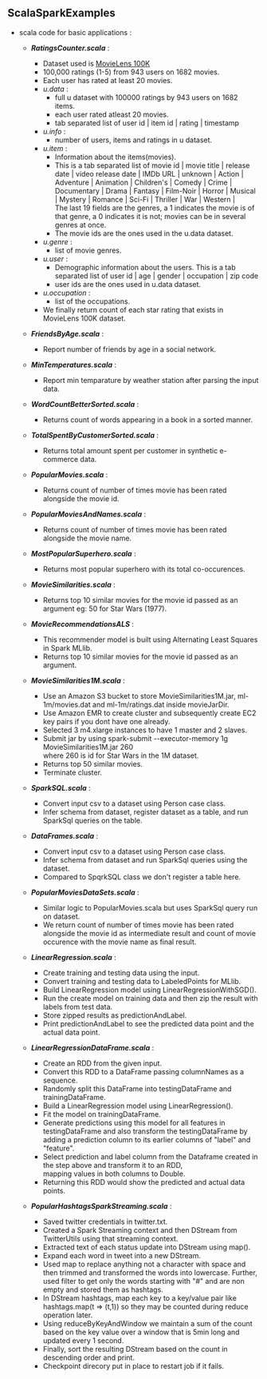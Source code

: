 ## ScalaSparkExamples
 * scala code for basic applications :
   * **_RatingsCounter.scala_** :   
     * Dataset used is [MovieLens 100K](https://grouplens.org/datasets/movielens/100k/)  
     * 100,000 ratings (1-5) from 943 users on 1682 movies.   
     * Each user has rated at least 20 movies.   
     * _u.data_ :   
       - full u dataset with 100000 ratings by 943 users on 1682 items.
       - each user rated atleast 20 movies.
       - tab separated list of user id | item id | rating | timestamp  
     * _u.info_ :
       - number of users, items and ratings in u dataset.
     * _u.item_ : 
       - Information about the items(movies).
       - This is a tab separated list of movie id | movie title | release date | video release date | IMDb URL | unknown | 
         Action | Adventure | Animation | Children's | Comedy | Crime | Documentary | Drama | Fantasy | Film-Noir | Horror | 
         Musical | Mystery | Romance | Sci-Fi | Thriller | War | Western |  
         The last 19 fields are the genres, a 1 indicates the movie is of that genre, a 0 indicates it is not; movies can be 
         in several genres at once. 
       - The movie ids are the ones used in the u.data dataset.
     * _u.genre_ :
       - list of movie genres.
     * _u.user_ : 
       - Demographic information about the users. This is a tab separated list of user id | age | gender | occupation | zip 
         code
       - user ids are the ones used in u.data dataset.
     * _u.occupation_ :
       - list of the occupations.       
     * We finally return count of each star rating that exists in MovieLens 100K dataset.  
   
   * **_FriendsByAge.scala_** :
     * Report number of friends by age in a social network.  
   * **_MinTemperatures.scala_** :     
     * Report min temparature by weather station after parsing the input data.  
   * **_WordCountBetterSorted.scala_** : 
     * Returns count of words appearing in a book in a sorted manner.    
   * **_TotalSpentByCustomerSorted.scala_** : 
     * Returns total amount spent per customer in synthetic e-commerce data.   
   * **_PopularMovies.scala_** : 
     * Returns count of number of times movie has been rated alongside the movie id.  
   * **_PopularMoviesAndNames.scala_** :
     * Returns count of number of times movie has been rated alongside the movie name.
   * **_MostPopularSuperhero.scala_** :
     * Returns most popular superhero with its total co-occurences.
   * **_MovieSimilarities.scala_** :
     * Returns top 10 similar movies for the movie id passed as an argument eg: 50 for Star Wars (1977).   
   * **_MovieRecommendationsALS_** :
     * This recommender model is built using Alternating Least Squares in Spark MLlib.
     * Returns top 10 similar movies for the movie id passed as an argument.  
   * **_MovieSimilarities1M.scala_** :
     * Use an Amazon S3 bucket to store MovieSimilarities1M.jar, ml-1m/movies.dat and ml-1m/ratings.dat inside movieJarDir.
     * Use Amazon EMR to create cluster and subsequently create EC2 key pairs if you dont have one already.
     * Selected 3 m4.xlarge instances to have 1 master and 2 slaves.
     * Submit jar by using spark-submit --executor-memory 1g MovieSimilarities1M.jar 260   
       where 260 is id for Star Wars in the 1M dataset.  
     * Returns top 50 similar movies.
     * Terminate cluster.
   * **_SparkSQL.scala_** :  
     * Convert input csv to a dataset using Person case class.
     * Infer schema from dataset, register dataset as a table, and run SparkSql queries on the table.  
   * **_DataFrames.scala_** :
     * Convert input csv to a dataset using Person case class.  
     * Infer schema from dataset and run SparkSql queries using the dataset.  
     * Compared to SpqrkSQL class we don't register a table here.  
   * **_PopularMoviesDataSets.scala_** :
     * Similar logic to PopularMovies.scala but uses SparkSql query run on dataset. 
     * We return count of number of times movie has been rated alongside the movie id as intermediate result and count of 
       movie occurence with the movie name as final result.    
   * **_LinearRegression.scala_** : 
     * Create training and testing data using the input.
     * Convert training and testing data to LabeledPoints for MLlib.
     * Build LinearRegression model using LinearRegressionWithSGD().  
     * Run the create model on training data and then zip the result with labels from test data.  
     * Store zipped results as predictionAndLabel. 
     * Print predictionAndLabel to see the predicted data point and the actual data point.     
   * **_LinearRegressionDataFrame.scala_** :
     * Create an RDD from the given input.
     * Convert this RDD to a DataFrame passing columnNames as a sequence.  
     * Randomly split this DataFrame into testingDataFrame and trainingDataFrame.
     * Build a LinearRegression model using LinearRegression().
     * Fit the model on trainingDataFrame.
     * Generate predictions using this model for all features in testingDataFrame and also transform the testingDataFrame by    
       adding a prediction column to its earlier columns of "label" and "feature".    
     * Select prediction and label column from the Dataframe created in the step above and transform it to an RDD,   
       mapping values in both columns to Double.  
     * Returning this RDD would show the predicted and actual data points.  
   * **_PopularHashtagsSparkStreaming.scala_** :
     * Saved twitter credentials in twitter.txt.  
     * Created a Spark Streaming context and then DStream from TwitterUtils using that streaming context.  
     * Extracted text of each status update into DStream using map().  
     * Expand each word in tweet into a new DStream.  
     * Used map to replace anything not a character with space and then trimmed and transformed the words into lowercase. 
       Further, used filter to get only the words starting with "#" and are non empty and stored them as hashtags.    
     * In DStream hashtags, map each key to a key/value pair like hashtags.map(t => (t,1)) so they may be counted during 
       reduce operation later.  
     * Using reduceByKeyAndWindow we maintain a sum of the count based on the key value over a window that is 5min long and 
       updated every 1 second.  
     * Finally, sort the resulting DStream based on the count in descending order and print.  
     * Checkpoint direcory put in place to restart job if it fails.  
     

